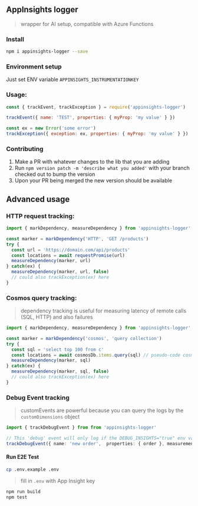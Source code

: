 ## AppInsights logger
> wrapper for AI setup, compatible with Azure Functions

### Install
```sh
npm i appinsights-logger --save
```

### Environment setup
Just set ENV variable `APPINSIGHTS_INSTRUMENTATIONKEY`

### Usage:
```js
const { trackEvent, trackException } = require('appinsights-logger')

trackEvent({ name: 'TEST', properties: { myProp: 'my value' } })

const ex = new Error('some error')
trackException({ exception: ex, properties: { myProp: 'my value' } })
```

### Contributing
1. Make a PR with whatever changes to the lib that you are adding
2. Run `npm version patch -m 'describe what you added'` with your branch checked out to bump the version
3. Upon your PR being merged the new version should be available

## Advanced usage

### HTTP request tracking:

```ts
import { markDependency, measureDependency } from 'appinsights-logger'

const marker = markDependency('HTTP', 'GET /products')
try {
  const url = 'https://domain.com/api/products'
  const locations = await requestPromise(url)
  measureDependency(marker, url)
} catch(ex) {
  measureDependency(marker, url, false)
  // could also trackException(ex) here
}
```

### Cosmos query tracking:
> dependency tracking is useful for measuring latency of remote calls (SQL, HTTP) and also failures

```ts
import { markDependency, measureDependency } from 'appinsights-logger'

const marker = markDependency('cosmos', 'query collection')
try {
  const sql = 'select top 100 from c'
  const locations = await cosmosDb.items.query(sql) // pseudo-code cosmos query
  measureDependency(marker, sql)
} catch(ex) {
  measureDependency(marker, sql, false)
  // could also trackException(ex) here
}
```


### Debug Event tracking
> customEvents are powerful because you can query the logs by the `customDimensions` object

```ts
import { trackDebugEvent } from from 'appinsights-logger'

// This 'debug' event will only log if the DEBUG_INSIGHTS="true" env var is set
trackDebugEvent({ name: 'new order',  properties: { order }, measurements: { productCount: order.products.length } }) 
```



#### Run E2E Test

```sh
cp .env.example .env
```
> fill in `.env` with App Insight key

```sh
npm run build
npm test
```

